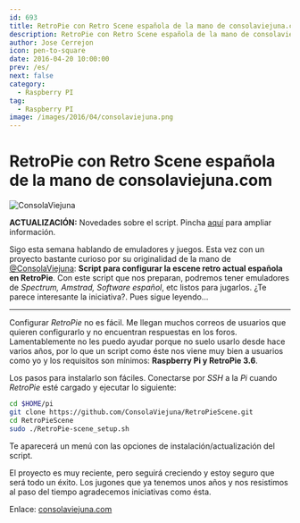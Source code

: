 ```yaml
---
id: 693
title: RetroPie con Retro Scene española de la mano de consolaviejuna.com
description: RetroPie con Retro Scene española de la mano de consolaviejuna.com
author: Jose Cerrejon
icon: pen-to-square
date: 2016-04-20 10:00:00
prev: /es/
next: false
category:
  - Raspberry PI
tag:
  - Raspberry PI
image: /images/2016/04/consolaviejuna.png
---
```


# RetroPie con Retro Scene española de la mano de consolaviejuna.com

![ConsolaViejuna](/images/2016/04/consolaviejuna.png)

**ACTUALIZACIÓN:** Novedades sobre el script. Pincha [aquí](http://www.consolaviejuna.com/2016/04/21/el-script-se-actualiza-esp-soft/) para ampliar información.
 
Sigo esta semana hablando de emuladores y juegos. Esta vez con un proyecto bastante curioso por su originalidad de la mano de [@ConsolaViejuna](https://twitter.com/ConsolaViejuna/): **Script para configurar la escene retro actual española en RetroPie**. Con este script que nos preparan, podremos tener emuladores de *Spectrum, Amstrad, Software español*, etc listos para jugarlos. ¿Te parece interesante la iniciativa?. Pues sigue leyendo...

- - -
Configurar *RetroPie* no es fácil. Me llegan muchos correos de usuarios que quieren configurarlo y no encuentran respuestas en los foros. Lamentablemente no les puedo ayudar porque no suelo usarlo desde hace varios años, por lo que un script como éste nos viene muy bien a usuarios como yo y los requisitos son mínimos: **Raspberry Pi y RetroPie 3.6**.

Los pasos para instalarlo son fáciles. Conectarse por *SSH* a la *Pi* cuando *RetroPie* esté cargado y ejecutar lo siguiente:

```bash
cd $HOME/pi
git clone https://github.com/ConsolaViejuna/RetroPieScene.git
cd RetroPieScene
sudo ./RetroPie-scene_setup.sh
```

Te aparecerá un menú con las opciones de instalación/actualización del script.

El proyecto es muy reciente, pero seguirá creciendo y estoy seguro que será todo un éxito. Los jugones que ya tenemos unos años y nos resistimos al paso del tiempo agradecemos iniciativas como ésta.

Enlace: [consolaviejuna.com](http://www.consolaviejuna.com/)